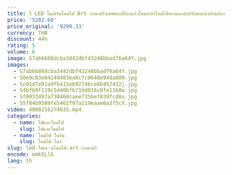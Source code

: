 ```yaml
---
title: จี้ LED โมเดิร์นโคมไฟ Art ภาษาฝรั่งเศสคําเปลือกแก้วโคมระย้าโคมไฟทองแดงสําหรับตกแต่งบ้านห้องนั่งเล่นห้องนอน
price: '5202.60'
price_original: '9290.33'
currency: THB
discount: 44%
rating: 5
volume: 6
image: S7ab6686dcba3442dbf43248bbad76a64Y.jpg
images:
  - S7ab6686dcba3442dbf43248bbad76a64Y.jpg
  - S0e9c83e64249483ea8c7c8648e94da889.jpg
  - Sc01d7e01a9fb415eb9274bce6b457432j.jpg
  - S4bfb9f119c5d40bfb71dd016c8fe11b0w.jpg
  - Sf0033497a730460caee735bef839fcd8x.jpg
  - S5f84b9589fe5462f97a119eaae6a3f5cX.jpg
video: 4000216274635.mp4
categories:
  - name: ไฟและโคมไฟ
    slug: ไฟและโคมไฟ
  - name: โคมไฟ ในร่ม
    slug: โคมไฟ-ในร
slug: led-โมเด-นโคมไฟ-art-ภาษาฝร
encode: omkSLlG
lang: th
---
```

  